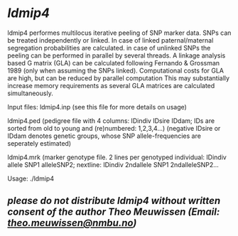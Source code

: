 # _ldmip4_ 
ldmip4 performes multilocus iterative peeling of SNP  marker data. 
SNPs can be treated independently or linked.
In case of linked paternal/maternal segregation probabilities are calculated.
in case of unlinked SNPs the peeling can be performed in parallel by several threads.
A linkage analysis based G matrix (GLA) can be calculated following Fernando & Grossman 1989 (only when assuming the SNPs linked).
Computational costs for GLA are high, but can be reduced by parallel computation 
This may substantially increase memory requirements as several GLA matrices are calculated simultaneously.

Input files:
ldmip4.inp (see this file for more details on usage)

ldmip4.ped (pedigree file with 4 columns: IDindiv IDsire IDdam; IDs are sorted from old to young and (re)numbered: 1,2,3,4...)
(negative IDsire or IDdam denotes genetic groups, whose SNP allele-frequencies are seperately estimated)

ldmip4.mrk  (marker genotype file. 2 lines per genotyped individual: IDindiv allele SNP1 alleleSNP2; nextline: IDindiv 2ndallele SNP1 2ndalleleSNP2...


Usage: ./ldmip4


## _please do not distribute ldmip4 without written consent of the author Theo Meuwissen (Email: theo.meuwissen@nmbu.no)_ 


